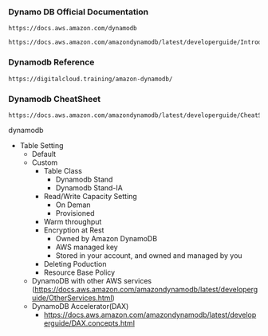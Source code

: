 ### Dynamo DB Official Documentation
```
https://docs.aws.amazon.com/dynamodb
```
```
https://docs.aws.amazon.com/amazondynamodb/latest/developerguide/Introduction.html
```
### Dynamodb Reference
```
https://digitalcloud.training/amazon-dynamodb/
```
### Dynamodb CheatSheet
```
https://docs.aws.amazon.com/amazondynamodb/latest/developerguide/CheatSheet.html
```
dynamodb
- Table Setting
  - Default
  - Custom
    - Table Class
       - Dynamodb Stand
       - Dynamodb Stand-IA
    - Read/Write Capacity Setting
       - On Deman
       - Provisioned
    - Warm throughput
    - Encryption at Rest
      - Owned by Amazon DynamoDB
      - AWS managed key
      - Stored in your account, and owned and managed by you
    - Deleting Poduction
    - Resource Base Policy
  - DynamoDB with other AWS services (https://docs.aws.amazon.com/amazondynamodb/latest/developerguide/OtherServices.html)
  - DynamoDB Accelerator(DAX)
    - https://docs.aws.amazon.com/amazondynamodb/latest/developerguide/DAX.concepts.html 

